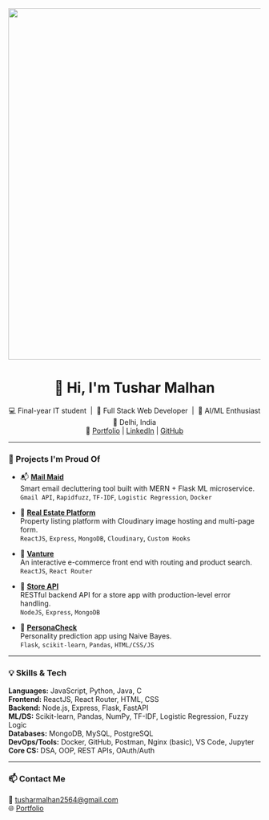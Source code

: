 <img src="./assets/github-header.gif" width="700" height="auto" />

<div align="center">

# 👋 Hi, I'm Tushar Malhan

💻 Final-year IT student &nbsp;|&nbsp; 🔧 Full Stack Web Developer &nbsp;|&nbsp; 🧠 AI/ML Enthusiast  
📍 Delhi, India  
🔗 <a href="https://abratm.github.io/Portfolio">Portfolio</a> | <a href="https://linkedin.com/in/tushar-malhan-9998ab256">LinkedIn</a> | <a href="https://github.com/AbraTM">GitHub</a>

</div>


---

### 🚀 Projects I'm Proud Of

- 📬 [**Mail Maid**](https://github.com/AbraTM/MailMaid)  
  Smart email decluttering tool built with MERN + Flask ML microservice.  
  `Gmail API`, `Rapidfuzz`, `TF-IDF`, `Logistic Regression`, `Docker`

- 🏡 [**Real Estate Platform**](https://github.com/AbraTM/real-estate)  
  Property listing platform with Cloudinary image hosting and multi-page form.  
  `ReactJS`, `Express`, `MongoDB`, `Cloudinary`, `Custom Hooks`

- 🛒 [**Vanture**](https://vanture-01.netlify.app/)  
  An interactive e-commerce front end with routing and product search.  
  `ReactJS`, `React Router`

- 🔗 [**Store API**](https://github.com/AbraTM/StoreAPI)  
  RESTful backend API for a store app with production-level error handling.  
  `NodeJS`, `Express`, `MongoDB`

- 🧠 [**PersonaCheck**](https://personacheck.onrender.com/)  
  Personality prediction app using Naive Bayes.  
  `Flask`, `scikit-learn`, `Pandas`, `HTML/CSS/JS`

---

### 💡 Skills & Tech

**Languages:** JavaScript, Python, Java, C  
**Frontend:** ReactJS, React Router, HTML, CSS  
**Backend:** Node.js, Express, Flask, FastAPI  
**ML/DS:** Scikit-learn, Pandas, NumPy, TF-IDF, Logistic Regression, Fuzzy Logic  
**Databases:** MongoDB, MySQL, PostgreSQL  
**DevOps/Tools:** Docker, GitHub, Postman, Nginx (basic), VS Code, Jupyter  
**Core CS:** DSA, OOP, REST APIs, OAuth/Auth

---

### 📫 Contact Me

📧 [tusharmalhan2564@gmail.com](mailto:tusharmalhan2564@gmail.com)  
🌐 [Portfolio](https://abratm.github.io/Portfolio)

